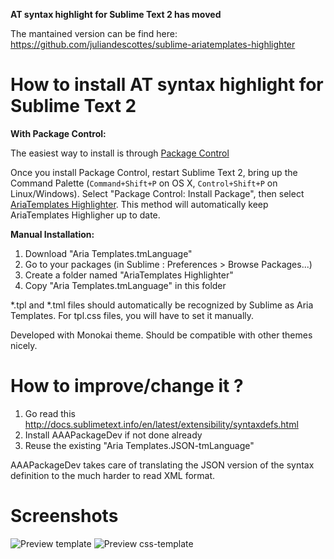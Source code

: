 **AT syntax highlight for Sublime Text 2 has moved**

The mantained version can be find here:
https://github.com/juliandescottes/sublime-ariatemplates-highlighter

How to install AT syntax highlight for Sublime Text 2
=====================================================

**With Package Control:**

The easiest way to install is through [Package Control](http://wbond.net/sublime_packages/package_control/installation)

Once you install Package Control, restart Sublime Text 2, bring up the Command Palette (`Command+Shift+P` on OS X, `Control+Shift+P` on Linux/Windows). Select "Package Control: Install Package", then select [AriaTemplates Highlighter](https://sublime.wbond.net/packages/AriaTemplates%20Highlighter). This method will automatically keep AriaTemplates Highligher up to date.

**Manual Installation:**

1. Download "Aria Templates.tmLanguage"
2. Go to your packages (in Sublime : Preferences > Browse Packages...)
3. Create a folder named "AriaTemplates Highlighter"
4. Copy "Aria Templates.tmLanguage" in this folder

*.tpl and *.tml files should automatically be recognized by Sublime as Aria Templates. For tpl.css files, you will have to set it manually.

Developed with Monokai theme. Should be compatible with other themes nicely.


How to improve/change it ?
==========================

1. Go read this http://docs.sublimetext.info/en/latest/extensibility/syntaxdefs.html 
2. Install AAAPackageDev if not done already
3. Reuse the existing "Aria Templates.JSON-tmLanguage"

AAAPackageDev takes care of translating the JSON version of the syntax definition to the much harder to read XML format.

Screenshots
===========

![Preview template](https://raw.github.com/ariatemplates/editors-tools/master/sublime/preview-1.png "Preview template")
![Preview css-template](https://raw.github.com/ariatemplates/editors-tools/master/sublime/preview-2.png "Preview css-template")
